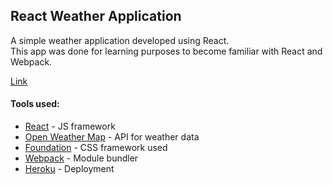 ## React Weather Application

A simple weather application developed using React.  
This app was done for learning purposes to become familiar with React and Webpack.

[Link](https://weather-app-rocky.herokuapp.com)

#### Tools used:

* [React](https://facebook.github.io/react) - JS framework
* [Open Weather Map](http://openweathermap.org) - API for weather data
* [Foundation](http://foundation.zurb.com/) - CSS framework used
* [Webpack](https://webpack.github.io/) - Module bundler
* [Heroku](https://www.heroku.com/) - Deployment
